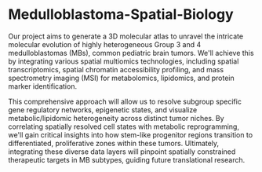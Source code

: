 # Medulloblastoma-Spatial-Biology

Our project aims to generate a 3D molecular atlas to unravel the intricate molecular evolution of highly heterogeneous Group 3 and 4 medulloblastomas (MBs), common pediatric brain tumors. We'll achieve this by integrating various spatial multiomics technologies, including spatial transcriptomics, spatial chromatin accessibility profiling, and mass spectrometry imaging (MSI) for metabolomics, lipidomics, and protein marker identification.

This comprehensive approach will allow us to resolve subgroup specific gene regulatory networks, epigenetic states, and visualize metabolic/lipidomic heterogeneity across distinct tumor niches. By correlating spatially resolved cell states with metabolic reprogramming, we'll gain critical insights into how stem-like progenitor regions transition to differentiated, proliferative zones within these tumors. Ultimately, integrating these diverse data layers will pinpoint spatially constrained therapeutic targets in MB subtypes, guiding future translational research.

